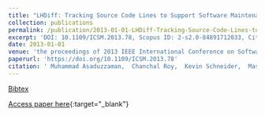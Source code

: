 ```yaml
---
title: "LHDiff: Tracking Source Code Lines to Support Software Maintenance Activities"
collection: publications
permalink: /publication/2013-01-01-LHDiff-Tracking-Source-Code-Lines-to-Support-Software-Maintenance-Activities
excerpt: 'DOI: 10.1109/ICSM.2013.78, Scopus ID: 2-s2.0-84891712033, Cited by: 2'
date: 2013-01-01
venue: 'the proceedings of 2013 IEEE International Conference on Software Maintenance, Eindhoven, The Netherlands, September 22-28, 2013'
paperurl: 'https://doi.org/10.1109/ICSM.2013.78'
citation: ' Muhammad Asaduzzaman,  Chanchal Roy,  Kevin Schneider,  Massimiliano Di Penta, &quot;LHDiff: Tracking Source Code Lines to Support Software Maintenance Activities.&quot; the proceedings of 2013 IEEE International Conference on Software Maintenance, Eindhoven, The Netherlands, September 22-28, 2013, 2013.'
---
```

[Bibtex](https://dblp.org/rec/bib/conf/icsm/AsaduzzamanRSP13a)

[Access paper here](https://doi.org/10.1109/ICSM.2013.78){:target="_blank"}
